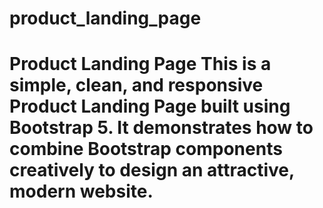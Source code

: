 # product_landing_page
# Product Landing Page  This is a simple, clean, and responsive **Product Landing Page** built using **Bootstrap 5**.   It demonstrates how to combine Bootstrap components creatively to design an attractive, modern website. 
